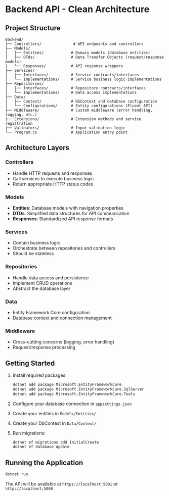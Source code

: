 # Backend API - Clean Architecture

## Project Structure

```
Backend/
├── Controllers/              # API endpoints and controllers
├── Models/
│   ├── Entities/            # Domain models (database entities)
│   ├── DTOs/                # Data Transfer Objects (request/response models)
│   └── Responses/           # API response wrappers
├── Services/
│   ├── Interfaces/          # Service contracts/interfaces
│   └── Implementations/     # Service business logic implementations
├── Repositories/
│   ├── Interfaces/          # Repository contracts/interfaces
│   └── Implementations/     # Data access implementations
├── Data/
│   ├── Context/             # DbContext and database configuration
│   └── Configurations/      # Entity configurations (Fluent API)
├── Middleware/              # Custom middleware (error handling, logging, etc.)
├── Extensions/              # Extension methods and service registration
├── Validators/              # Input validation logic
└── Program.cs               # Application entry point
```

## Architecture Layers

### Controllers
- Handle HTTP requests and responses
- Call services to execute business logic
- Return appropriate HTTP status codes

### Models
- **Entities**: Database models with navigation properties
- **DTOs**: Simplified data structures for API communication
- **Responses**: Standardized API response formats

### Services
- Contain business logic
- Orchestrate between repositories and controllers
- Should be stateless

### Repositories
- Handle data access and persistence
- Implement CRUD operations
- Abstract the database layer

### Data
- Entity Framework Core configuration
- Database context and connection management

### Middleware
- Cross-cutting concerns (logging, error handling)
- Request/response processing

## Getting Started

1. Install required packages:
   ```bash
   dotnet add package Microsoft.EntityFrameworkCore
   dotnet add package Microsoft.EntityFrameworkCore.SqlServer
   dotnet add package Microsoft.EntityFrameworkCore.Tools
   ```

2. Configure your database connection in `appsettings.json`

3. Create your entities in `Models/Entities/`

4. Create your DbContext in `Data/Context/`

5. Run migrations:
   ```bash
   dotnet ef migrations add InitialCreate
   dotnet ef database update
   ```

## Running the Application

```bash
dotnet run
```

The API will be available at `https://localhost:5001` or `http://localhost:5000`
